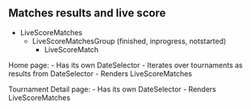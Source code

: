 







## Matches results and live score

- LiveScoreMatches
    - LiveScoreMatchesGroup (finished, inprogress, notstarted)
        - LiveScoreMatch




Home page:
    - Has its own DateSelector
    - Iterates over tournaments as results from DateSelector
        - Renders LiveScoreMatches


Tournament Detail page:
    - Has its own DateSelector
    - Renders LiveScoreMatches



